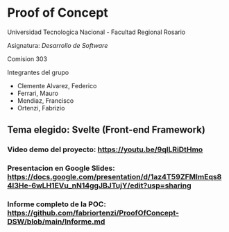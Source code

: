 # Proof of Concept
Universidad Tecnologica Nacional - Facultad Regional Rosario

Asignatura: *Desarrollo de Software*

Comision 303

Integrantes del grupo

* Clemente Alvarez, Federico
* Ferrari, Mauro
* Mendiaz, Francisco
* Ortenzi, Fabrizio

## Tema elegido: Svelte (Front-end Framework)

### Video demo del proyecto: https://youtu.be/9qlLRiDtHmo
### Presentacion en Google Slides: https://docs.google.com/presentation/d/1az4T59ZFMlmEqs84I3He-6wLH1EVu_nN14ggJBJTujY/edit?usp=sharing
### Informe completo de la POC: https://github.com/fabriortenzi/ProofOfConcept-DSW/blob/main/Informe.md
